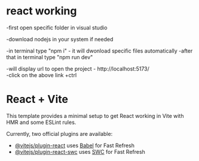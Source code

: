 # react working
  
  -first open specific folder in visual studio
 
 -download nodejs in your system if needed
 
 -in terminal type  "npm i" 
        - it will dwonload specific  files automatically
        -after that in terminal type "npm run dev"

 
  -will display url to open the project
       -    http://localhost:5173/   
       -click on the above link +ctrl




# React + Vite

This template provides a minimal setup to get React working in Vite with HMR and some ESLint rules.

Currently, two official plugins are available:

- [@vitejs/plugin-react](https://github.com/vitejs/vite-plugin-react/blob/main/packages/plugin-react/README.md) uses [Babel](https://babeljs.io/) for Fast Refresh
- [@vitejs/plugin-react-swc](https://github.com/vitejs/vite-plugin-react-swc) uses [SWC](https://swc.rs/) for Fast Refresh

